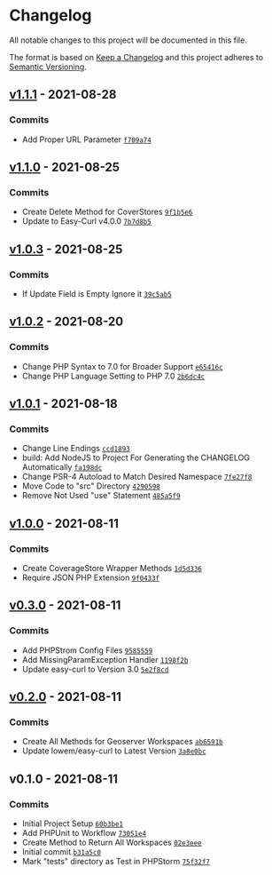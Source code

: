 # Changelog

All notable changes to this project will be documented in this file.

The format is based on [Keep a Changelog](https://keepachangelog.com/en/1.0.0/)
and this project adheres to [Semantic Versioning](https://semver.org/spec/v2.0.0.html).


## [v1.1.1](https://github.com/Lowe-Man/geoserver-php/compare/v1.1.0...v1.1.1) - 2021-08-28




### Commits

-  Add Proper URL Parameter [`f709a74`](https://github.com/Lowe-Man/geoserver-php/commit/f709a74f8c74bd47e1ff5965d39bac952f264f40)

## [v1.1.0](https://github.com/Lowe-Man/geoserver-php/compare/v1.0.3...v1.1.0) - 2021-08-25




### Commits

-  Create Delete Method for CoverStores [`9f1b5e6`](https://github.com/Lowe-Man/geoserver-php/commit/9f1b5e6d8a4fe6972495d9242f5b2aacb45975b8)
-  Update to Easy-Curl v4.0.0 [`7b7d8b5`](https://github.com/Lowe-Man/geoserver-php/commit/7b7d8b5f5bf892d90ccd0db7e103582441a5fd1f)

## [v1.0.3](https://github.com/Lowe-Man/geoserver-php/compare/v1.0.2...v1.0.3) - 2021-08-25




### Commits

-  If Update Field is Empty Ignore it [`39c5ab5`](https://github.com/Lowe-Man/geoserver-php/commit/39c5ab51bbf984d10fc71f9b536cf35b7f43be35)

## [v1.0.2](https://github.com/Lowe-Man/geoserver-php/compare/v1.0.1...v1.0.2) - 2021-08-20




### Commits

-  Change PHP Syntax to 7.0 for Broader Support [`e65416c`](https://github.com/Lowe-Man/geoserver-php/commit/e65416c0fe47111ae3f7a19ac9f23ea04288144c)
-  Change PHP Language Setting to PHP 7.0 [`2b6dc4c`](https://github.com/Lowe-Man/geoserver-php/commit/2b6dc4cfc9a2ca0ddcab93deb61805ee57b2ea5e)

## [v1.0.1](https://github.com/Lowe-Man/geoserver-php/compare/v1.0.0...v1.0.1) - 2021-08-18




### Commits

-  Change Line Endings [`ccd1893`](https://github.com/Lowe-Man/geoserver-php/commit/ccd1893e625aa5d9d08d88c1c385b7927d541cd9)
- build: Add NodeJS to Project For Generating the CHANGELOG Automatically [`fa198dc`](https://github.com/Lowe-Man/geoserver-php/commit/fa198dc22bbabc867b57764f032b75a78a05dbb0)
-  Change PSR-4 Autoload to Match Desired Namespace [`7fe27f8`](https://github.com/Lowe-Man/geoserver-php/commit/7fe27f8dd773aa16cc1a23a4a86bc8810a794f74)
-  Move Code to "src" Directory [`4290598`](https://github.com/Lowe-Man/geoserver-php/commit/4290598cd429fa5b34f628869fd0f0e1ea3efc50)
-  Remove Not Used "use" Statement [`485a5f9`](https://github.com/Lowe-Man/geoserver-php/commit/485a5f9a5bac5f28ad270b0722775ac2fcc8ba62)

## [v1.0.0](https://github.com/Lowe-Man/geoserver-php/compare/v0.3.0...v1.0.0) - 2021-08-11




### Commits

-  Create CoverageStore Wrapper Methods [`1d5d336`](https://github.com/Lowe-Man/geoserver-php/commit/1d5d336b8a4f6d3402d953872cb992cf495af60f)
-  Require JSON PHP Extension [`9f0433f`](https://github.com/Lowe-Man/geoserver-php/commit/9f0433fb4e979d8e06f9759debd4985cb8de49aa)

## [v0.3.0](https://github.com/Lowe-Man/geoserver-php/compare/v0.2.0...v0.3.0) - 2021-08-11




### Commits

-  Add PHPStrom Config Files [`9585559`](https://github.com/Lowe-Man/geoserver-php/commit/95855596f9bc969012d5aae7b2e79d708908f443)
-  Add MissingParamException Handler [`1198f2b`](https://github.com/Lowe-Man/geoserver-php/commit/1198f2be16bfb6edb9ca4f8bf2ed1132461e21c3)
-  Update easy-curl to Version 3.0 [`5e2f8cd`](https://github.com/Lowe-Man/geoserver-php/commit/5e2f8cd9c2ce70b0ad63eb95a8ba29fdf3e0aed1)

## [v0.2.0](https://github.com/Lowe-Man/geoserver-php/compare/v0.1.0...v0.2.0) - 2021-08-11




### Commits

-  Create All Methods for Geoserver Workspaces [`ab6591b`](https://github.com/Lowe-Man/geoserver-php/commit/ab6591bac15faf4e80c24f737a21dd81bc49dced)
-  Update lowem/easy-curl to Latest Version [`3a8e0bc`](https://github.com/Lowe-Man/geoserver-php/commit/3a8e0bcca6ce79a6357b417749ba3292a411a51f)

## v0.1.0 - 2021-08-11




### Commits

-  Initial Project Setup [`60b3be1`](https://github.com/Lowe-Man/geoserver-php/commit/60b3be11ecf08e8fdc92da4a2ce3db797da810e1)
-  Add PHPUnit to Workflow [`73051e4`](https://github.com/Lowe-Man/geoserver-php/commit/73051e4ac68e324b3cb28accbecc21f4f5d8349f)
-  Create Method to Return All Workspaces [`02e3eee`](https://github.com/Lowe-Man/geoserver-php/commit/02e3eee1d58f957eec1ebee374559999816d29a9)
- Initial commit [`b31a5c0`](https://github.com/Lowe-Man/geoserver-php/commit/b31a5c02ca0712a81947b96bd228ba4a7f207418)
-  Mark "tests" directory as Test in PHPStorm [`75f32f7`](https://github.com/Lowe-Man/geoserver-php/commit/75f32f7839d9ac86b33dc34314e546d21f2da5a3)

